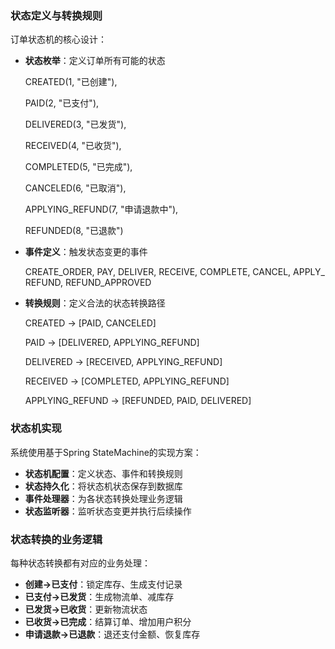 
### 状态定义与转换规则

订单状态机的核心设计：

- **状态枚举**：定义订单所有可能的状态
    
    CREATED(1, "已创建"), 
    
    PAID(2, "已支付"), 
    
    DELIVERED(3, "已发货"),
    
    RECEIVED(4, "已收货"), 
    
    COMPLETED(5, "已完成"),
    
    CANCELED(6, "已取消"),
    
    APPLYING_REFUND(7, "申请退款中"),
    
    REFUNDED(8, "已退款")
    
- **事件定义**：触发状态变更的事件
    
    CREATE_ORDER, PAY, DELIVER, RECEIVE, COMPLETE, CANCEL, APPLY_REFUND, REFUND_APPROVED
    
- **转换规则**：定义合法的状态转换路径
    
    CREATED -> [PAID, CANCELED]
    
    PAID -> [DELIVERED, APPLYING_REFUND]
    
    DELIVERED -> [RECEIVED, APPLYING_REFUND]
    
    RECEIVED -> [COMPLETED, APPLYING_REFUND]
    
    APPLYING_REFUND -> [REFUNDED, PAID, DELIVERED]
    

### 状态机实现

系统使用基于Spring StateMachine的实现方案：

- **状态机配置**：定义状态、事件和转换规则
- **状态持久化**：将状态机状态保存到数据库
- **事件处理器**：为各状态转换处理业务逻辑
- **状态监听器**：监听状态变更并执行后续操作

### 状态转换的业务逻辑

每种状态转换都有对应的业务处理：

- **创建→已支付**：锁定库存、生成支付记录
- **已支付→已发货**：生成物流单、减库存
- **已发货→已收货**：更新物流状态
- **已收货→已完成**：结算订单、增加用户积分
- **申请退款→已退款**：退还支付金额、恢复库存